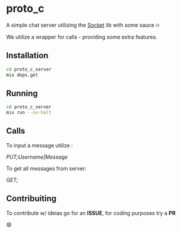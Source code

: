 # proto_c 

A simple chat server utilizing the [Socket](https://github.com/meh/elixir-socket) lib with some sauce :fire:

We utilize a wrapper for calls - providing some extra features.

## Installation

```bash
cd proto_c_server
mix deps.get
```
## Running

```bash
cd proto_c_server
mix run --no-halt
```

## Calls

To input a message utilize :

*PUT;Username|Message*

To get all messages from server:

*GET;*

## Contribuiting

To contribute w/ ideias go for an **ISSUE**, for coding purposes try a **PR**

:smile:
